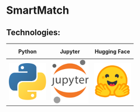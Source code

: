 # SmartMatch

## Technologies:

<table>
  <thead>
    <tr>
      <th height=33 width=100>Python</th>
      <th height=33 width=100>Jupyter</th>
      <th height=33 width=100>Hugging Face</th>
    </tr>
  </thead>
  <tbody>
    <tr>
      <td height=100 width=100>
        <a href=https://www.python.org/>
          <img src=https://github.com/AndriiKot/SmartMatch/blob/main/technologies/icons/python.svg alt=Python>
        </a>
      </td>
      <td height=100 width=100>
        <a href=https://jupyter.org/>
          <img src=https://github.com/AndriiKot/SmartMatch/blob/main/technologies/icons/jupyter.svg alt=Jupyter>
        </a>
      </td>
            <td height=100 width=100>
        <a href=https://huggingface.co/>
          <img src=https://github.com/AndriiKot/SmartMatch/blob/main/technologies/icons/huggingface.svg
          alt="Hugging Face">
        </a>
      </td>
    </tr>
  </tbody>
</table>
